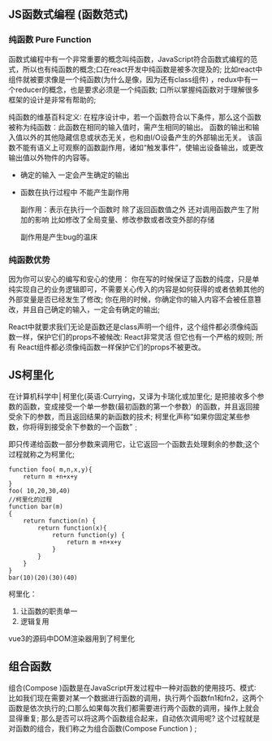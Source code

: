 ## JS函数式编程  (函数范式)

### 纯函数 Pure Function
函数式编程中有一个非常重要的概念叫纯函数，JavaScript符合函数式编程的范式，所以也有纯函数的概念;口在react开发中纯函数是被多次提及的;
比如react中组件就被要求像是一个纯函数(为什么是像，因为还有class组件) ，redux中有一个reducer的概念，也是要求必须是一个纯函数;
口所以掌握纯函数对于理解很多框架的设计是非常有帮助的;

纯函数的维基百科定义∶
在程序设计中，若一个函数符合以下条件，那么这个函数被称为纯函数︰此函数在相同的输入值时，需产生相同的输出。
函数的输出和输入值以外的其他隐藏信息或状态无关，也和由I/O设备产生的外部输出无关。
该函数不能有语义上可观察的函数副作用，诸如“触发事件”，使输出设备输出，或更改输出值以外物件的内容等。
- 确定的输入 一定会产生确定的输出
- 函数在执行过程中 不能产生副作用
  
  副作用：表示在执行一个函数时 除了返回函数值之外 还对调用函数产生了附加的影响 比如修改了全局变量、修改参数或者改变外部的存储

  副作用是产生bug的温床

### 纯函数优势
因为你可以安心的编写和安心的使用：
你在写的时候保证了函数的纯度，只是单纯实现自己的业务逻辑即可，不需要关心传入的内容是如何获得的或者依赖其他的外部变量是否已经发生了修改;
你在用的时候，你确定你的输入内容不会被任意篡改，并且自己确定的输入，一定会有确定的输出;


React中就要求我们无论是函数还是class声明一个组件，这个组件都必须像纯函数一样，保护它们的props不被候改:
React非常灵活
但它也有一个严格的规则;
所有 React组件都必须像纯函数一样保护它们的props不被更改。

## JS柯里化
在计算机科学中│柯里化(英语:Currying，又译为卡瑞化或加里化;
是把接收多个参数的函数，变成接受一个单一参数(最初函数的第一个参数）的函数，并且返回接受余下的参数，而且返回结果的新函数的技术;
柯里化声称“如果你固定某些参数，你将得到接受余下参数的一个函数”﹔

即只传递给函数一部分参数来调用它，让它返回一个函数去处理剩余的参数;这个过程就称之为柯里化;
```
function foo( m,n,x,y){
    return m +n+x+y
}
foo( 10,20,30,40)
//柯里化的过程
function bar(m) 
{
    return function(n) {
        return function(x){
            return function(y) {
                return m +n+x+y
            }
        }
    }
}
bar(10)(20)(30)(40)
```

柯里化：
1. 让函数的职责单一
2. 逻辑复用

vue3的源码中DOM渲染器用到了柯里化

## 组合函数
组合(Compose )函数是在JavaScript开发过程中一种对函数的使用技巧、模式∶
比如我们现在需要对某一个数据进行函数的调用，执行两个函数fn1和fn2，这两个函数是依次执行的;口那么如果每次我们都需要进行两个函数的调用，操作上就会显得重复;
那么是否可以将这两个函数组合起来，自动依次调用呢?
这个过程就是对函数的组合，我们称之为组合函数(Compose Function ) ;